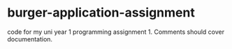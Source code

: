 # burger-application-assignment
code for my uni year 1 programming assignment 1. Comments should cover documentation.
